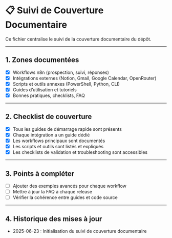 # 📋 Suivi de Couverture Documentaire

Ce fichier centralise le suivi de la couverture documentaire du dépôt.

---

## 1. Zones documentées

- [x] Workflows n8n (prospection, suivi, réponses)
- [x] Intégrations externes (Notion, Gmail, Google Calendar, OpenRouter)
- [x] Scripts et outils annexes (PowerShell, Python, CLI)
- [x] Guides d’utilisation et tutoriels
- [x] Bonnes pratiques, checklists, FAQ

---

## 2. Checklist de couverture

- [x] Tous les guides de démarrage rapide sont présents
- [x] Chaque intégration a un guide dédié
- [x] Les workflows principaux sont documentés
- [x] Les scripts et outils sont listés et expliqués
- [x] Les checklists de validation et troubleshooting sont accessibles

---

## 3. Points à compléter

- [ ] Ajouter des exemples avancés pour chaque workflow
- [ ] Mettre à jour la FAQ à chaque release
- [ ] Vérifier la cohérence entre guides et code source

---

## 4. Historique des mises à jour

- 2025-06-23 : Initialisation du suivi de couverture documentaire
